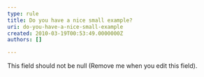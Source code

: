 ```yaml
---
type: rule
title: Do you have a nice small example?
uri: do-you-have-a-nice-small-example
created: 2010-03-19T00:53:49.0000000Z
authors: []

---
```




<span class='intro'> This field should not be null (Remove me when you edit this field). </span>




